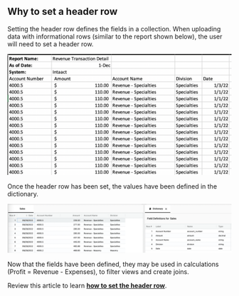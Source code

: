 ## Why to set a header row

Setting the header row defines the fields in a collection.  When uploading data with informational rows (similar to the report shown below), the user will need to set a header row.

<img src="../assets/whyheader.png"  style="width:600px" class="border"></img>

Once the header row has been set, the values have been defined in the dictionary.

<img src="../assets/whyheader2.png"  style="width:1200px" class="border"></img>

Now that the fields have been defined, they may be used in calculations (Profit = Revenue - Expenses), to filter views and create joins.

Review this article to learn [**how to set the header row**](https://docs.starlifter.io/#/how_to/setheader).
